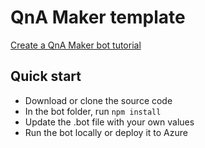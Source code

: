 # QnA Maker template

[Create a QnA Maker bot tutorial](https://medium.com/@k.giguz/end-to-end-chatbot-creation-in-node-js-with-bot-framework-v4-qna-maker-1f3a396a387d)

## Quick start
- Download or clone the source code
- In the bot folder, run `npm install`
- Update the .bot file with your own values
- Run the bot locally or deploy it to Azure
